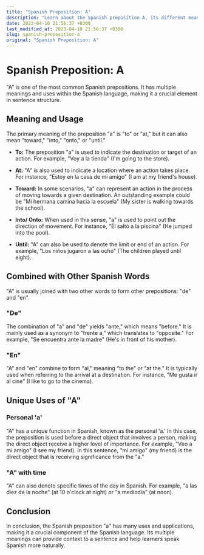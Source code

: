 ```yaml
---
title: "Spanish Preposition: A"
description: "Learn about the Spanish preposition A, its different meanings and usage in sentences."
date: 2023-04-10 21:56:37 +0300
last_modified_at: 2023-04-10 21:56:37 +0300
slug: spanish-preposition-a
original: "Spanish Preposition: A"
---
```

# Spanish Preposition: A

"A" is one of the most common Spanish prepositions. It has multiple meanings and uses within the Spanish language, making it a crucial element in sentence structure.

## Meaning and Usage

The primary meaning of the preposition "a" is "to" or "at," but it can also mean "toward," "into," "onto," or "until." 

* **To:** The preposition "a" is used to indicate the destination or target of an action. For example, "Voy a la tienda" (I'm going to the store).

* **At:** "A" is also used to indicate a location where an action takes place. For instance, "Estoy en la casa de mi amigo" (I am at my friend's house).

* **Toward:** In some scenarios, "a" can represent an action in the process of moving towards a given destination. An outstanding example could be "Mi hermana camina hacia la escuela" (My sister is walking towards the school).

* **Into/ Onto:** When used in this sense, "a" is used to point out the direction of movement. For instance, "Él saltó a la piscina" (He jumped into the pool).

* **Until:** "A" can also be used to denote the limit or end of an action. For example, "Los niños jugaron a las ocho" (The children played until eight).

## Combined with Other Spanish Words 

"A" is usually joined with two other words to form other prepositions: "de" and "en".

### "De"

The combination of "a" and "de" yields "ante," which means "before." It is mainly used as a synonym to "frente a," which translates to "opposite." For example, "Se encuentra ante la madre" (He's in front of his mother).

### "En"

"A" and "en" combine to form "al," meaning "to the" or "at the." It is typically used when referring to the arrival at a destination. For instance, "Me gusta ir al cine" (I like to go to the cinema).

## Unique Uses of "A"

### Personal 'a'

"A" has a unique function in Spanish, known as the personal 'a.' In this case, the preposition is used before a direct object that involves a person, making the direct object receive a higher level of importance. For example, "Veo a mi amigo" (I see my friend). In this sentence, "mi amigo" (my friend) is the direct object that is receiving significance from the "a."

### "A" with time

"A" can also denote specific times of the day in Spanish. For example, "a las diez de la noche" (at 10 o'clock at night) or "a mediodía" (at noon).

## Conclusion

In conclusion, the Spanish preposition "a" has many uses and applications, making it a crucial component of the Spanish language. Its multiple meanings can provide context to a sentence and help learners speak Spanish more naturally.